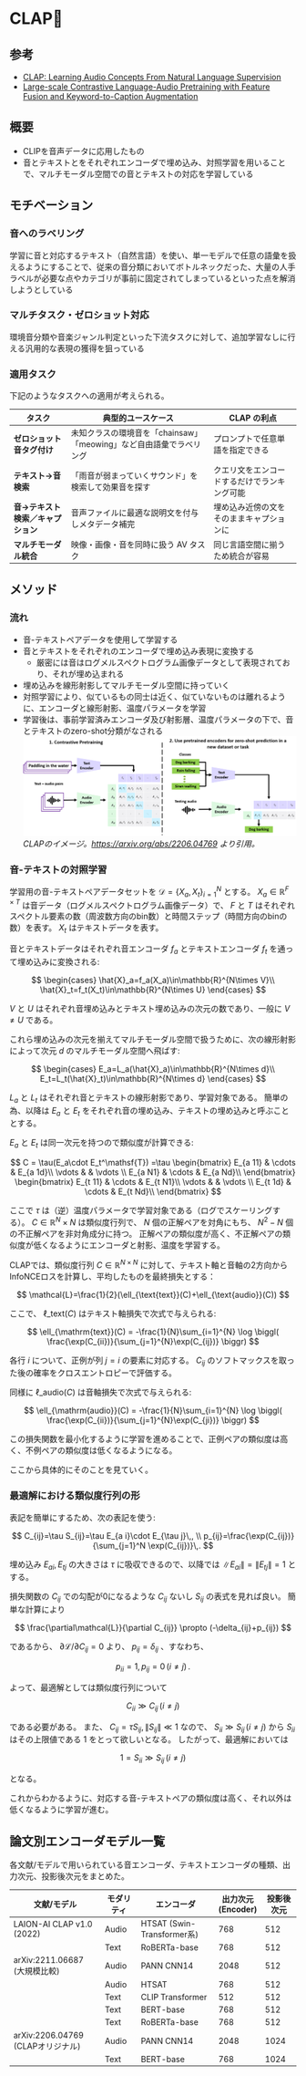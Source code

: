 # CLAP👏

## 参考
* [CLAP: Learning Audio Concepts From Natural Language Supervision
](https://arxiv.org/abs/2206.04769)
* [Large-scale Contrastive Language-Audio Pretraining with Feature Fusion and Keyword-to-Caption Augmentation](https://arxiv.org/abs/2211.06687)

## 概要
* CLIPを音声データに応用したもの
* 音とテキストとをそれぞれエンコーダで埋め込み、対照学習を用いることで、マルチモーダル空間での音とテキストの対応を学習している

## モチベーション

### 音へのラベリング
学習に音と対応するテキスト（自然言語）を使い、単一モデルで任意の語彙を扱えるようにすることで、従来の音分類においてボトルネックだった、大量の人手ラベルが必要な点やカテゴリが事前に固定されてしまっているといった点を解消しようとしている

### マルチタスク・ゼロショット対応
環境音分類や音楽ジャンル判定といった下流タスクに対して、追加学習なしに行える汎用的な表現の獲得を狙っている

### 適用タスク
下記のようなタスクへの適用が考えられる。

| タスク                 | 典型的ユースケース                                 | CLAP の利点               |
| ------------------- | ----------------------------------------- | ---------------------- |
| **ゼロショット音タグ付け**     | 未知クラスの環境音を「chainsaw」「meowing」など自由語彙でラベリング | プロンプトで任意単語を指定できる       |
| **テキスト→音検索**        | 「雨音が弱まっていくサウンド」を検索して効果音を探す                | クエリ文をエンコードするだけでランキング可能 |
| **音→テキスト検索／キャプション** | 音声ファイルに最適な説明文を付与しメタデータ補完                  | 埋め込み近傍の文をそのままキャプションに   |
| **マルチモーダル統合**       | 映像・画像・音を同時に扱う AV タスク                      | 同じ言語空間に揃うため統合が容易       |


## メソッド

### 流れ
* 音-テキストペアデータを使用して学習する
* 音とテキストをそれぞれのエンコーダで埋め込み表現に変換する
  * 厳密には音はログメルスペクトログラム画像データとして表現されており、それが埋め込まれる
* 埋め込みを線形射影してマルチモーダル空間に持っていく
* 対照学習により、似ているもの同士は近く、似ていないものは離れるように、エンコーダと線形射影、温度パラメータを学習
* 学習後は、事前学習済みエンコーダ及び射影層、温度パラメータの下で、音とテキストのzero-shot分類がなされる
![](figures/clap_diagram_v2.png)
*CLAPのイメージ。https://arxiv.org/abs/2206.04769 より引用。*

### 音-テキストの対照学習
学習用の音-テキストペアデータセットを $\mathcal{D}=\{X_a,X_t\}_{i=1}^N$ とする。
$X_a\in\mathbb{R}^{F\times T}$ は音データ（ログメルスペクトログラム画像データ）で、 $F$ と $T$ はそれぞれスペクトル要素の数（周波数方向のbin数）と時間ステップ（時間方向のbinの数）を表す。
$X_t$ はテキストデータを表す。

音とテキストデータはそれぞれ音エンコーダ $f_a$ とテキストエンコーダ $f_t$ を通って埋め込みに変換される:

$$
\begin{cases}
    \hat{X}_a=f_a(X_a)\in\mathbb{R}^{N\times V}\\
    \hat{X}_t=f_t(X_t)\in\mathbb{R}^{N\times U}
\end{cases}
$$

$V$ と $U$ はそれぞれ音埋め込みとテキスト埋め込みの次元の数であり、一般に $V\neq U$ である。

これら埋め込みの次元を揃えてマルチモーダル空間で扱うために、次の線形射影によって次元 $d$ のマルチモーダル空間へ飛ばす:

$$
\begin{cases}
    E_a=L_a(\hat{X}_a)\in\mathbb{R}^{N\times d}\\
    E_t=L_t(\hat{X}_t)\in\mathbb{R}^{N\times d}
\end{cases}
$$

$L_a$ と $L_t$ はそれぞれ音とテキストの線形射影であり、学習対象である。
簡単の為、以降は $E_a$ と $E_t$ をそれぞれ音の埋め込み、テキストの埋め込みと呼ぶこととする。

$E_a$ と $E_t$ は同一次元を持つので類似度が計算できる:

$$
C = \tau(E_a\cdot E_t^\mathsf{T})
    =\tau
    \begin{bmatrix}
        E_{a 11} & \cdots & E_{a 1d}\\
        \vdots &  & \vdots  \\
        E_{a N1} & \cdots & E_{a Nd}\\
    \end{bmatrix}
    \begin{bmatrix}
        E_{t 11} & \cdots & E_{t N1}\\
        \vdots &  & \vdots  \\
        E_{t 1d} & \cdots & E_{t Nd}\\
    \end{bmatrix}
$$

ここで $\tau$ は（逆）温度パラメータで学習対象である（ログでスケーリングする）。
$C\in\mathbb{R}^N\times N$ は類似度行列で、 $N$ 個の正解ペアを対角にもち、 $N^2-N$ 個の不正解ペアを非対角成分に持つ。
正解ペアの類似度が高く、不正解ペアの類似度が低くなるようにエンコーダと射影、温度を学習する。


CLAPでは、類似度行列 $C\in\mathbb{R}^{N\times N}$ に対して、テキスト軸と音軸の2方向から InfoNCEロスを計算し、平均したものを最終損失とする：

$$
\mathcal{L}=\frac{1}{2}(\ell_{\text{text}}(C)+\ell_{\text{audio}}(C))
$$

ここで、 $\ell\_{\text{text}}(C)$ はテキスト軸損失で次式で与えられる:

$$
\ell_{\mathrm{text}}(C)
= -\frac{1}{N}\sum_{i=1}^{N}
  \log
  \biggl(
    \frac{\exp(C_{ii})}{\sum_{j=1}^{N}\exp(C_{ij})}
  \biggr)
$$

各行 $i$ について、正例が列 $j=i$ の要素に対応する。
$C_{ij}$ のソフトマックスを取った後の確率をクロスエントロピーで評価する。

同様に $\ell\_{\mathrm{audio}}(C)$ は音軸損失で次式で与えられる:

$$
\ell_{\mathrm{audio}}(C)
= -\frac{1}{N}\sum_{i=1}^{N}
  \log
  \biggl(
    \frac{\exp(C_{ii})}{\sum_{j=1}^{N}\exp(C_{ji})}
  \biggr)
$$


この損失関数を最小化するように学習を進めることで、正例ペアの類似度は高く、不例ペアの類似度は低くなるようになる。

ここから具体的にそのことを見ていく。

### 最適解における類似度行列の形

表記を簡単にするため、次の表記を使う: 

$$
C_{ij}=\tau S_{ij}=\tau E_{a i}\cdot E_{\tau j}\,,
\\
p_{ij}=\frac{\exp(C_{ij})}{\sum_{j=1}^N \exp(C_{ij})}\,.
$$

埋め込み $E_{a i}, E_{t j}$ の大きさは $\tau$ に吸収できるので、以降では $\| E_{a i}\|=\| E_{t j}\|=1$ とする。

損失関数の $C_{ij}$ での勾配が0になるような $C_{ij}$ ないし $S_{ij}$ の表式を見れば良い。
簡単な計算により

$$
\frac{\partial\mathcal{L}}{\partial C_{ij}}
\propto (-\delta_{ij}+p_{ij})
$$

であるから、 $\partial\mathcal{L}/\partial C_{ij}=0$ より、 $p_{ij}=\delta_{ij}$ 、すなわち、

$$
p_{ii}=1,\, p_{ij}=0\,(i\neq j)\,.
$$

よって、最適解としては類似度行列について

$$
C_{ii}\gg C_{ij}\, (i\neq j)
$$

である必要がある。
また、 $C_{ij}=\tau S_{ij}, \|S_{ij}\|\ll 1$ なので、
 $S_{ii}\gg S_{ij}\,(i\neq j)$ から $S_{ii}$ はその上限値である $1$ をとって欲しいとなる。
したがって、最適解においては

$$
1=S_{ii}\gg S_{ij}\, (i\neq j)
$$

となる。

これからわかるように、対応する音-テキストペアの類似度は高く、それ以外は低くなるように学習が進む。


## 論文別エンコーダモデル一覧

各文献/モデルで用いられている音エンコーダ、テキストエンコーダの種類、出力次元、投影後次元をまとめた。


| 文献/モデル                              | モダリティ | エンコーダ                     | 出力次元<br>(Encoder) | 投影後次元 |
| ------------------------------- | ----- | ------------------------- | ----------------- | ----- |
| LAION-AI CLAP v1.0 (2022)       | Audio | HTSAT (Swin-Transformer系) | 768               | 512   |
|                                 | Text  | RoBERTa-base              | 768               | 512   |
| arXiv:2211.06687<br>(大規模比較)     | Audio | PANN CNN14                | 2048              | 512   |
|                                 | Audio | HTSAT                     | 768               | 512   |
|                                 | Text  | CLIP Transformer          | 512               | 512   |
|                                 | Text  | BERT-base                 | 768               | 512   |
|                                 | Text  | RoBERTa-base              | 768               | 512   |
| arXiv:2206.04769<br>(CLAPオリジナル) | Audio | PANN CNN14                | 2048              | 1024  |
|                                 | Text  | BERT-base                 | 768               | 1024  |
